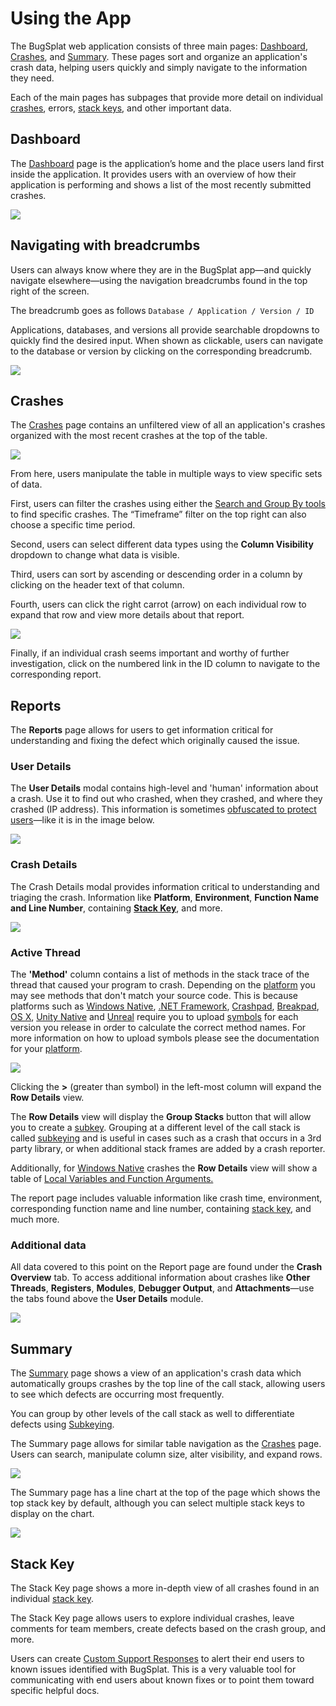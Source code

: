 # Using the App

The BugSplat web application consists of three main pages: [Dashboard](https://app.bugsplat.com/v2/dashboard), [Crashes](https://app.bugsplat.com/v2/crashes), and [Summary](https://app.bugsplat.com/v2/summary).  These pages sort and organize an application's crash data, helping users quickly and simply navigate to the information they need.

Each of the main pages has subpages that provide more detail on individual [crashes](../../education/bugsplat-terminology.md#crash-report), errors, [stack keys](../../education/bugsplat-terminology.md#stack-key), and other important data.

## Dashboard

The [Dashboard](https://app.bugsplat.com/v2/dashboard) page is the application’s home and the place users land first inside the application. It provides users with an overview of how their application is performing and shows a list of the most recently submitted crashes.

![](../../.gitbook/assets/bugsplat-dashboard.png)

## Navigating with breadcrumbs

Users can always know where they are in the BugSplat app—and quickly navigate elsewhere—using the navigation breadcrumbs found in the top right of the screen. 

The breadcrumb goes as follows `Database / Application / Version / ID`

Applications, databases, and versions all provide searchable dropdowns to quickly find the desired input.  When shown as clickable, users can navigate to the database or version by clicking on the corresponding breadcrumb.

![](../../.gitbook/assets/navigating-with-breadcrumbs.gif)



## Crashes

The [Crashes](https://app.bugsplat.com/v2/crashes) page contains an unfiltered view of all an application's crashes organized with the most recent crashes at the top of the table.

![](../../.gitbook/assets/screen-shot-2021-07-16-at-1.03.48-pm.png)

From here, users manipulate the table in multiple ways to view specific sets of data. 

First, users can filter the crashes using either the [Search and Group By tools](search-filtering.md) to find specific crashes. The “Timeframe” filter on the top right can also choose a specific time period.

Second, users can select different data types using the **Column Visibility** dropdown to change what data is visible.

Third, users can sort by ascending or descending order in a column by clicking on the header text of that column.

Fourth, users can click the right carrot \(arrow\) on each individual row to expand that row and view more details about that report.

![](../../.gitbook/assets/expando-row-crashes.gif)

Finally, if an individual crash seems important and worthy of further investigation, click on the numbered link in the ID column to navigate to the corresponding report.

## Reports

The **Reports** page allows for users to get information critical for understanding and fixing the defect which originally caused the issue. 

### User Details

The **User Details** modal contains high-level and 'human' information about a crash.  Use it to find out who crashed, when they crashed, and where they crashed \(IP address\).  This information is sometimes [obfuscated to protect users](../production/security-privacy-and-compliance/gdpr.md)—like it is in the image below.

![](../../.gitbook/assets/screen-shot-2021-07-16-at-3.08.42-pm%20%281%29.png)

### Crash Details 

The Crash Details modal provides information critical to understanding and triaging the crash.  Information like **Platform**, **Environment**, **Function Name and Line Number**, containing [**Stack Key**](../../education/bugsplat-terminology.md#stack-key), and more.

![](../../.gitbook/assets/crash-details-modal.png)

### Active Thread

The **'Method'** column contains a list of methods in the stack trace of the thread that caused your program to crash. Depending on the [platform](https://www.bugsplat.com/docs/sdk) you may see methods that don't match your source code. This is because platforms such as [Windows Native](https://www.bugsplat.com/docs/faq/crash-details-active-thread), [.NET Framework](https://www.bugsplat.com/docs/sdk/dot-net), [Crashpad](https://www.bugsplat.com/docs/sdk/crashpad), [Breakpad](https://www.bugsplat.com/docs/sdk/breakpad), [OS X](https://www.bugsplat.com/docs/sdk/os-x), [Unity Native](https://www.bugsplat.com/docs/sdk/unity) and [Unreal](https://www.bugsplat.com/docs/sdk/unreal) require you to upload [symbols](https://www.bugsplat.com/docs/faq/symbols/) for each version you release in order to calculate the correct method names. For more information on how to upload symbols please see the documentation for your [platform](https://www.bugsplat.com/docs/sdk).

![](../../.gitbook/assets/active-thread-july-21.png)

Clicking the **&gt;** \(greater than symbol\) in the left-most column will expand the **Row Details** view.

The **Row Details** view will display the **Group Stacks** button that will allow you to create a [subkey](https://www.bugsplat.com/docs/faq/subkey/). Grouping at a different level of the call stack is called [subkeying](https://www.bugsplat.com/resources/development/subkeying/) and is useful in cases such as a crash that occurs in a 3rd party library, or when additional stack frames are added by a crash reporter.

Additionally, for [Windows Native](https://www.bugsplat.com/docs/faq/crash-details-active-thread) crashes the **Row Details** view will show a table of [Local Variables and Function Arguments.](https://www.bugsplat.com/resources/development/local-variables-function-arguments/)

The report page includes valuable information like crash time, environment, corresponding function name and line number, containing [stack key](../../education/bugsplat-terminology.md#stack-key), and much more.

### Additional data

All data covered to this point on the Report page are found under the **Crash Overview** tab. To access additional information about crashes like **Other Threads**, **Registers**, **Modules**, **Debugger Output**, and **Attachments**—use the tabs found above the **User Details** module.

![](../../.gitbook/assets/viewing-tabs-crashreport%20%281%29%20%281%29.gif)

## Summary 

The [Summary](https://app.bugsplat.com/v2/summary) page shows a view of an application's crash data which automatically groups crashes by the top line of the call stack, allowing users to see which defects are occurring most frequently.  

You can group by other levels of the call stack as well to differentiate defects using [Subkeying](using-subkeying-to-find-difficult-crashes.md). 

The Summary page allows for similar table navigation as the [Crashes](using-the-app.md#crashes) page. Users can search, manipulate column size, alter visibility, and expand rows.

![](../../.gitbook/assets/summary-page.png)

The Summary page has a line chart at the top of the page which shows the top stack key by default, although you can select multiple stack keys to display on the chart.

![](../../.gitbook/assets/charting-stack-keys%20%283%29%20%283%29%20%283%29%20%281%29.gif)



## Stack Key

The Stack Key page shows a more in-depth view of all crashes found in an individual [stack key](../../education/bugsplat-terminology.md#stack-key). 

The Stack Key page allows users to explore individual crashes, leave comments for team members, create defects based on the crash group, and more. 

Users can create [Custom Support Responses](../production/setting-up-custom-support-responses.md) to alert their end users to known issues identified with BugSplat. This is a very valuable tool for communicating with end users about known fixes or to point them toward specific helpful docs.



